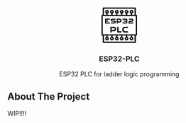 <a name="readme-top"></a>
<!-- PROJECT LOGO -->
<br />
<div align="center">
  <a href="https://github.com/hiperiondev/ESP32-PLC">
    <img src="images/logo.png" alt="Logo" width="80" height="80">
  </a>

<h3 align="center">ESP32-PLC</h3>

  <p align="center">
    ESP32 PLC for ladder logic programming
    <br />   
  </p>
</div>

<!-- ABOUT THE PROJECT -->
## About The Project

WIP!!!!

